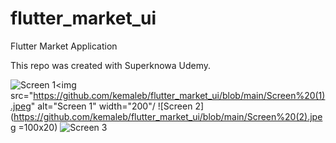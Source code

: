 # flutter_market_ui
Flutter Market Application

This repo was created with Superknowa Udemy.

![Screen 1]()<img src="https://github.com/kemaleb/flutter_market_ui/blob/main/Screen%20(1).jpeg" alt="Screen 1" width="200"/
![Screen 2](https://github.com/kemaleb/flutter_market_ui/blob/main/Screen%20(2).jpeg =100x20)
![Screen 3](https://github.com/kemaleb/flutter_market_ui/blob/main/Screen%20(3).jpeg)
